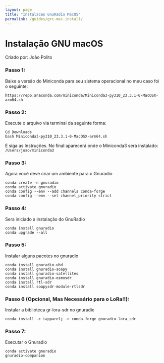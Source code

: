 ```yaml
---
layout: page
title: "Instalacao GnuRadio MacOS"
permalink: /guides/grc-mac-install/
---
```


# Instalação GNU macOS 
Criado por: João Polito

### Passo 1:

Baixe a versão do Miniconda para seu sistema operacional no meu caso foi o seguinte:
```
https://repo.anaconda.com/miniconda/Miniconda3-py310_23.3.1-0-MacOSX-arm64.sh
```

### Passo 2:

Execute o arquivo via terminal da seguinte forma:
```
Cd Downloads
bash Miniconda3-py310_23.3.1-0-MacOSX-arm64.sh
```
E siga as Instruções.
No final aparecerá onde o  Miniconda3 será instalado: ```/Users/joao/miniconda3```


### Passo 3:

Agora você deve criar um ambiente para o Gnuradio
```
conda create -n gnuradio
conda activate gnuradio
conda config --env --add channels conda-forge
conda config --env --set channel_priority strict
```

### Passo 4:

Sera iniciado a instalação do GnuRadio
```
conda install gnuradio
conda upgrade --all
```

### Passo 5:

Instalar alguns pacotes no gnuradio
```
conda install gnuradio-uhd
conda install gnuradio-soapy
conda install gnuradio-satellites
conda install gnuradio-osmosdr
conda install rtl-sdr
conda install soapysdr-module-rtlsdr
```

### Passo 6 (Opcional, Mas Necessário para o LoRa!!):

Instalar a biblioteca gr-lora-sdr no gnuradio
```
conda install -c tapparelj -c conda-forge gnuradio-lora_sdr
```
### Passo 7:

Executar o Gnuradio
```
conda activate gnuradio
gnuradio-companion
```
